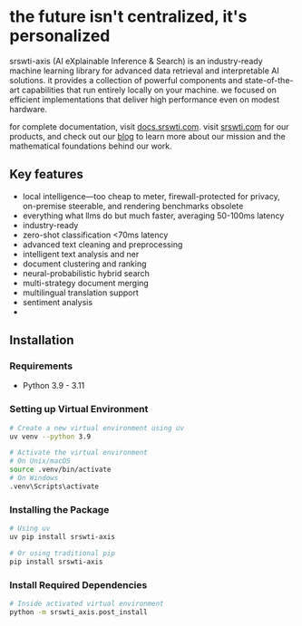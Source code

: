 # the future isn't centralized, it's personalized

srswti-axis (AI eXplainable Inference & Search) is an industry-ready machine learning library for advanced data retrieval and interpretable AI solutions. it provides a collection of powerful components and state-of-the-art capabilities that run entirely locally on your machine. we focused on efficient implementations that deliver high performance even on modest hardware.

for complete documentation, visit [docs.srswti.com](https://docs.srswti.com). visit [srswti.com](https://www.srswti.com) for our products, and check out our [blog](https://www.srswti.com/blogs) to learn more about our mission and the mathematical foundations behind our work.

## Key features
- local intelligence—too cheap to meter, firewall-protected for privacy, on-premise steerable, and rendering benchmarks obsolete
- everything what llms do but much faster, averaging 50-100ms latency
- industry-ready
- zero-shot classification <70ms latency
- advanced text cleaning and preprocessing
- intelligent text analysis and ner
- document clustering and ranking
- neural-probabilistic hybrid search
- multi-strategy document merging
- multilingual translation support
- sentiment analysis
- 

## Installation

### Requirements
- Python 3.9 - 3.11

### Setting up Virtual Environment
```bash
# Create a new virtual environment using uv
uv venv --python 3.9

# Activate the virtual environment
# On Unix/macOS
source .venv/bin/activate
# On Windows
.venv\Scripts\activate
```

### Installing the Package
```bash
# Using uv
uv pip install srswti-axis

# Or using traditional pip
pip install srswti-axis
```

### Install Required Dependencies
```bash
# Inside activated virtual environment
python -m srswti_axis.post_install
```
